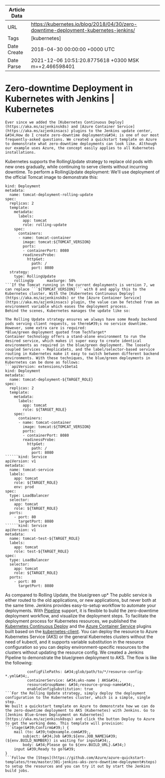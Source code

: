 |             Article Data             ||
| ----------------- | ----------------- |
| URL               | https://kubernetes.io/blog/2018/04/30/zero-downtime-deployment-kubernetes-jenkins/        |
| Tags              | [kubernetes]       |
| Date Create       | 2018-04-30 00:00:00 &#43;0000 UTC |
| Date Parse        | 2021-12-06 10:51:20.8775618 &#43;0300 MSK m=&#43;2.466598401  |

# Zero-downtime Deployment in Kubernetes with Jenkins | Kubernetes

	
	
	
	
	Ever since we added the [Kubernetes Continuous Deploy](https://aka.ms/azjenkinsk8s) and [Azure Container Service](https://aka.ms/azjenkinsacs) plugins to the Jenkins update center, &#34;How do I create zero-downtime deployments&#34; is one of our most frequently-asked questions. We created a quickstart template on Azure to demonstrate what zero-downtime deployments can look like. Although our example uses Azure, the concept easily applies to all Kubernetes installations.
Kubernetes supports the RollingUpdate strategy to replace old pods with new ones gradually, while continuing to serve clients without incurring downtime. To perform a RollingUpdate deployment:
We&#39;ll use deployment of the official Tomcat image to demonstrate this:
```apiVersion: extensions/v1beta1
kind: Deployment
metadata:
  name: tomcat-deployment-rolling-update
spec:
  replicas: 2
  template:
    metadata:
      labels:
        app: tomcat
        role: rolling-update
    spec:
      containers:
      - name: tomcat-container
        image: tomcat:${TOMCAT_VERSION}
        ports:
        - containerPort: 8080
        readinessProbe:
          httpGet:
            path: /
            port: 8080
  strategy:
    type: RollingUpdate
    rollingUp      maxSurge: 50%
```If the Tomcat running in the current deployments is version 7, we can replace ```${TOMCAT_VERSION}``` with 8 and apply this to the Kubernetes cluster. With the [Kubernetes Continuous Deploy](https://aka.ms/azjenkinsk8s) or the [Azure Container Service](https://aka.ms/azjenkinsacs) plugin, the value can be fetched from an environment variable which eases the deployment process.
Behind the scenes, Kubernetes manages the update like so:

The Rolling Update strategy ensures we always have some Ready backend pods serving client requests, so there&#39;s no service downtime. However, some extra care is required:
*Blue/green deployment quoted from TechTarget*
Container technology offers a stand-alone environment to run the desired service, which makes it super easy to create identical environments as required in the blue/green deployment. The loosely coupled Services - ReplicaSets, and the label/selector-based service routing in Kubernetes make it easy to switch between different backend environments. With these techniques, the blue/green deployments in Kubernetes can be done as follows:
```apiVersion: extensions/v1beta1
kind: Deployment
metadata:
  name: tomcat-deployment-${TARGET_ROLE}
spec:
  replicas: 2
  template:
    metadata:
      labels:
        app: tomcat
        role: ${TARGET_ROLE}
    spec:
      containers:
      - name: tomcat-container
        image: tomcat:${TOMCAT_VERSION}
        ports:
        - containerPort: 8080
        readinessProbe:
          httpGet:
            path: /
            port: 8080
``````kind: Service
apiVersion: v1
metadata:
  name: tomcat-service
  labels:
    app: tomcat
    role: ${TARGET_ROLE}
    env: prod
spec:
  type: LoadBalancer
  selector:
    app: tomcat
    role: ${TARGET_ROLE}
  ports:
    - port: 80
      targetPort: 8080
``````kind: Service
apiVersion: v1
metadata:
  name: tomcat-test-${TARGET_ROLE}
  labels:
    app: tomcat
    role: test-${TARGET_ROLE}
spec:
  type: LoadBalancer
  selector:
    app: tomcat
    role: ${TARGET_ROLE}
  ports:
    - port: 80
      targetPort: 8080
```
As compared to Rolling Update, the blue/green up* The public service is either routed to the old applications, or new applications, but never both at the same time.
Jenkins provides easy-to-setup workflow to automate your deployments. With [Pipeline](https://jenkins.io/doc/book/pipeline/) support, it is flexible to build the zero-downtime deployment workflow, and visualize the deployment steps.
To facilitate the deployment process for Kubernetes resources, we published the [Kubernetes Continuous Deploy](https://aka.ms/azjenkinsk8s) and the [Azure Container Service](https://aka.ms/azjenkinsacs) plugins built based on the [kubernetes-client](https://github.com/fabric8io/kubernetes-client). You can deploy the resource to Azure Kubernetes Service (AKS) or the general Kubernetes clusters without the need of kubectl, and it supports variable substitution in the resource configuration so you can deploy environment-specific resources to the clusters without updating the resource config.
We created a Jenkins Pipeline to demonstrate the blue/green deployment to AKS. The flow is like the following:

```acsDeploy azureCredentialsId: &#39;stored-azure-credentials-id&#39;,
          configFilePaths: &#34;glob/path/to/*/resource-config-*.yml&#34;,
          containerService: &#34;aks-name | AKS&#34;,
          resourceGroupName: &#34;resource-group-name&#34;,
          enableConfigSubstitution: true
```For the Rolling Update strategy, simply deploy the deployment configuration to the Kubernetes cluster, which is a simple, single step.
We built a quickstart template on Azure to demonstrate how we can do the zero-downtime deployment to AKS (Kubernetes) with Jenkins. Go to [Jenkins Blue-Green Deployment on Kubernetes](https://aka.ms/azjenkinsk8sqs) and click the button Deploy to Azure to get the working demo. This template will provision:
```stage(&#39;Confirm&#39;) {
    mail (to: &#39;to@example.com&#39;,
        subject: &#34;Job &#39;${env.JOB_NAME}&#39; (${env.BUILD_NUMBER}) is waiting for input&#34;,
        body: &#34;Please go to ${env.BUILD_URL}.&#34;)
    input &#39;Ready to go?&#39;
}
```Follow the [Steps](https://github.com/Azure/azure-quickstart-templates/tree/master/301-jenkins-aks-zero-downtime-deployment#steps) to setup the resources and you can try it out by start the Jenkins build jobs.


	

	


